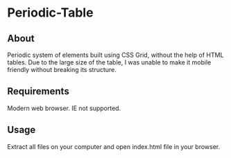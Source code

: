 # Periodic-Table

## About
Periodic system of elements built using CSS Grid, without the help of HTML tables. Due to the large size of the table, I was unable to make it mobile friendly without breaking its structure.

## Requirements
Modern web browser. IE not supported.

## Usage
Extract all files on your computer and open index.html file in your browser.
